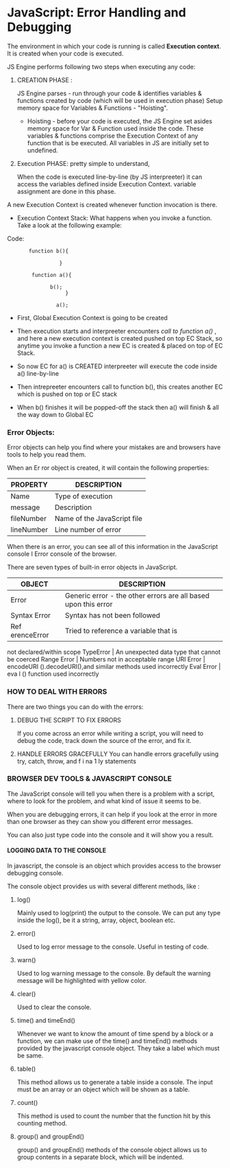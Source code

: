 # JavaScript: Error Handling and Debugging


The environment in which your code is running is called **Execution context**. It is created when your code is executed.

JS Engine performs following two steps when executing any code:

1. CREATION PHASE :

   JS Engine parses - run through your code & identifies variables & functions created by code (which will be used in execution phase)
   Setup memory space for Variables & Functions - "Hoisting".

   * Hoisting - before your code is executed, the JS Engine set asides memory space for Var & Function used inside the code. These variables & functions comprise the Execution Context of any function that is be executed. All variables in JS are initially set to undefined.

2. Execution PHASE: pretty simple to understand,

   When the code is executed line-by-line (by JS interpreeter) it can access the variables defined inside Execution Context.
   variable assignment are done in this phase.


A new Execution Context is created whenever function invocation is there.

* Execution Context Stack: What happens when you invoke a function. Take a look at the following example:

Code:

           function b(){

                     }

            function a(){

                  b();
                       }

                    a();


- First, Global Execution Context is going to be created 

- Then execution starts and interpreeter encounters *call to function a()* , and here a new execution context is created pushed on top EC
Stack, so anytime you invoke a function a new EC is created & placed on top of EC Stack.

- So now EC for a() is CREATED interpreeter will execute the code inside a() line-by-line

- Then intrepreeter encounters call to function b(), this creates another EC which is pushed on top or EC stack

- When b() finishes it will be popped-off the stack then a() will finish & all the way down to Global EC


### Error Objects: 

Error objects can help you find where your mistakes are
and browsers have tools to help you read them. 

When an Er ror object is created, it will contain the
following properties: 

PROPERTY | DESCRIPTION 
-------|-------
Name  |  Type of execution 
message | Description
fileNumber | Name of the JavaScript file
lineNumber | Line number of error

When there is an error, you can see all of this
information in the JavaScript console I Error console
of the browser. 



There are seven types of built-in error objects in
JavaScript. 

OBJECT | DESCRIPTION 
-------|-------
Error | Generic error - the other errors are all based upon this error
Syntax Error | Syntax has not been followed 
Ref erenceError | Tried to reference a variable that is
not declared/within scope 
TypeError | An unexpected data type that
cannot be coerced 
Range Error | Numbers not in acceptable range
URI Error | encodeURI ().decodeURI(),and
similar methods used incorrectly 
Eval Error | eva l () function used incorrectly

### HOW TO DEAL WITH ERRORS 
There are two things you can do with the errors:

1. DEBUG THE SCRIPT TO FIX ERRORS

   If you come across an error while writing a script, you will need to debug the code, track down the source of the error, and fix it. 

2. HANDLE ERRORS GRACEFULLY
   You can handle errors gracefully using try, catch,
   throw, and f i na 1 ly statements

### BROWSER DEV TOOLS & JAVASCRIPT CONSOLE 

The JavaScript console will tell you when there is a problem with a script,
where to look for the problem, and what kind of issue it seems to be. 

When you are debugging errors, it can help if you
look at the error in more than one browser as they
can show you different error messages. 

You can also just type code into the console
and it will show you a result. 

#### LOGGING DATA TO THE CONSOLE
In javascript, the console is an object which provides access to the browser debugging console.

 The console object provides us with several different methods, like :

1. log()

   Mainly used to log(print) the output to the console. We can put any type inside the log(), be it a string, array, object, boolean etc.

2. error()

   Used to log error message to the console. Useful in testing of code. 
3. warn()

   Used to log warning message to the console. By default the warning message will be highlighted with yellow color.

4. clear()

   Used to clear the console.

5. time() and timeEnd()

   Whenever we want to know the amount of time spend by a block or a function, we can make use of the time() and timeEnd() methods provided by the javascript console object. They take a label which must be same.

6. table()

   This method allows us to generate a table inside a console. The input must be an array or an object which will be shown as a table.

7. count()

   This method is used to count the number that the function hit by this counting method.

8. group() and groupEnd()

   group() and groupEnd() methods of the console object allows us to group contents in a separate block, which will be indented.









